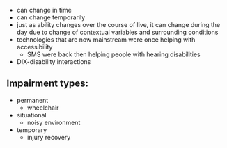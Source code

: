 - can change in time
- can change temporarily
- just as ability changes over the course of live, it can change during the day due to change of contextual variables and surrounding conditions
- technologies that are now mainstream were once helping with accessibility
	- SMS were back then helping people with hearing disabilities
- DIX-disability interactions
## Impairment types:
- permanent
	- wheelchair
- situational
	- noisy environment
- temporary
	- injury recovery